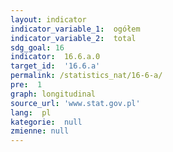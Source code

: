 ```yaml
---
layout: indicator
indicator_variable_1:  ogółem
indicator_variable_2:  total
sdg_goal: 16
indicator:  16.6.a.0
target_id:  '16.6.a'
permalink: /statistics_nat/16-6-a/
pre:  1
graph: longitudinal
source_url: 'www.stat.gov.pl'
lang:  pl
kategorie:  null
zmienne: null
---
```

